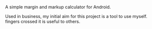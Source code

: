 A simple margin and markup calculator for Android.

Used in business, my initial aim for this project is a tool to use myself.  fingers crossed it is useful to others.